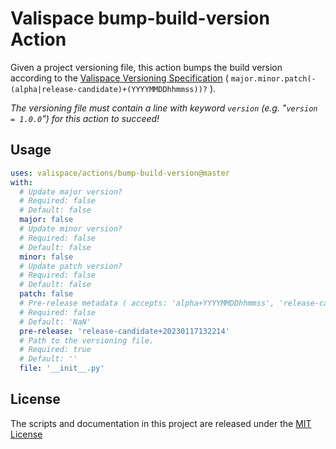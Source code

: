 # Valispace bump-build-version Action

Given a project versioning file, this action bumps the build version according to the [Valispace Versioning Specification](https://valispace.atlassian.net/wiki/spaces/~62b97f79c9f2df7b608a092f/pages/2083324008/Valispace+Versioning+Specification) ( `major.minor.patch(-(alpha|release-candidate)+(YYYYMMDDhhmmss))?` ).

_The versioning file must contain a line with keyword `version` (e.g. "`version = 1.0.0`") for this action to succeed!_

## Usage

<!-- start usage -->
```yaml
uses: valispace/actions/bump-build-version@master
with:
  # Update major version?
  # Required: false
  # Default: false
  major: false
  # Update minor version?
  # Required: false
  # Default: false
  minor: false
  # Update patch version?
  # Required: false
  # Default: false
  patch: false
  # Pre-release metadata ( accepts: 'alpha+YYYYMMDDhhmmss', 'release-candidate+YYYYMMDDhhmmss', '').
  # Required: false
  # Default: 'NaN'
  pre-release: 'release-candidate+20230117132214'
  # Path to the versioning file.
  # Required: true
  # Default: ''
  file: '__init__.py'
```
<!-- end usage -->

## License

The scripts and documentation in this project are released under the [MIT License](LICENSE)
